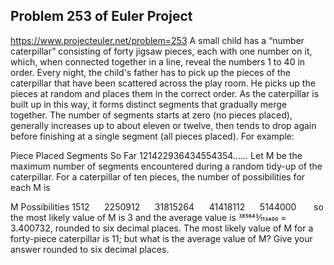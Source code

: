 ## Problem 253 of Euler Project 
https://www.projecteuler.net/problem=253
A small child has a “number caterpillar” consisting of forty jigsaw pieces, each with one number on it, which, when connected together in a line, reveal the numbers 1 to 40 in order.
Every night, the child's father has to pick up the pieces of the caterpillar that have been scattered across the play room. He picks up the pieces at random and places them in the correct order. As the caterpillar is built up in this way, it forms distinct segments that gradually merge together. The number of segments starts at zero (no pieces placed), generally increases up to about eleven or twelve, then tends to drop again before finishing at a single segment (all pieces placed).
For example:

Piece Placed
Segments So Far
121422936434554354……
Let M be the maximum number of segments encountered during a random tidy-up of the caterpillar.
For a caterpillar of ten pieces, the number of possibilities for each M is

M
Possibilities
1512      2250912      31815264      41418112      5144000      
so the most likely value of M is 3 and the average value is 385643⁄113400 = 3.400732, rounded to six decimal places.
The most likely value of M for a forty-piece caterpillar is 11; but what is the average value of M?
Give your answer rounded to six decimal places.